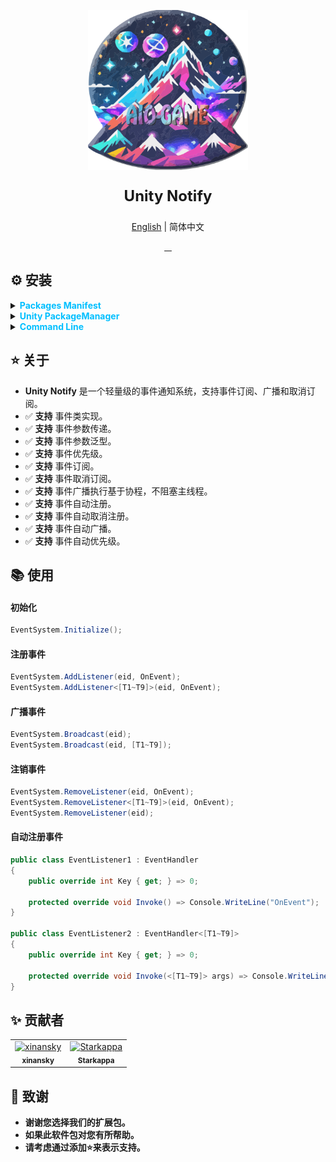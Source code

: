 <p align="center"> 
<img src="RES/Logo.svg" width="256" height="256" alt="https://github.com/AIO-GAME"> 
</p>
<p align="center" style="font-size: 24px;"> 
<b>Unity Notify</b>
</p>
<p align="center"><a href="README_EN.md">English</a> | 简体中文</p>
<p align="center">
<a href="https://github.com/AIO-GAME/Unity.Notify/security/policy"> 
<img alt="" src="https://img.shields.io/github/package-json/unity/AIO-GAME/Unity.Notify"> 
</a>
<a href="https://github.com/AIO-Game/Unity.Notify">
<img src="https://img.shields.io/github/license/AIO-Game/Unity.Notify" alt=""/>
</a>
<a href="https://github.com/AIO-Game/Unity.Notify">
<img src="https://img.shields.io/github/languages/code-size/AIO-Game/Unity.Notify?label=size" alt=""/>
</a>
<a href="https://openupm.com/packages/com.aio.notify/">
<img src="https://img.shields.io/npm/v/com.aio.notify?label=openupm&amp;registry_uri=https://package.openupm.com" alt=""/>
</a>
</p>

## ⚙ 安装

<details>
<summary>
<span style="color: deepskyblue; "><b>Packages Manifest</b></span>
</summary>

````json
{
  "dependencies": {
    "com.aio.notify": "latest"
  },
  "scopedRegistries": [
    {
      "name": "package.openupm.com",
      "url": "https://package.openupm.com",
      "scopes": [
        "com.aio.notify"
      ]
    }
  ]
}
````

</details>

<details>
<summary>
<span style="color: deepskyblue; "><b>Unity PackageManager</b></span>
</summary>

> open upm *中国版*

~~~
Name: package.openupm.cn
URL: https://package.openupm.cn
Scope(s): com.aio.notify
~~~

> open upm *国际版*

~~~
Name: package.openupm.com
URL: https://package.openupm.com
Scope(s): com.aio.notify
~~~

</details>

<details>
<summary>
<span style="color: deepskyblue; "><b>Command Line</b></span>
</summary>

> open *upm-cli*

~~~
openupm add com.aio.notify
~~~

</details>

## ⭐ 关于

- **Unity Notify** 是一个轻量级的事件通知系统，支持事件订阅、广播和取消订阅。
- ✅ **支持** 事件类实现。
- ✅ **支持** 事件参数传递。
- ✅ **支持** 事件参数泛型。
- ✅ **支持** 事件优先级。
- ✅ **支持** 事件订阅。
- ✅ **支持** 事件取消订阅。
- ✅ **支持** 事件广播执行基于协程，不阻塞主线程。
- ✅ **支持** 事件自动注册。
- ✅ **支持** 事件自动取消注册。
- ✅ **支持** 事件自动广播。
- ✅ **支持** 事件自动优先级。

## 📚 使用

<h4>初始化</h4>

```csharp 
EventSystem.Initialize();
``` 

<h4>注册事件</h4>

```csharp
EventSystem.AddListener(eid, OnEvent);
EventSystem.AddListener<[T1~T9]>(eid, OnEvent);
``` 

<h4>广播事件</h4>

```csharp
EventSystem.Broadcast(eid);
EventSystem.Broadcast(eid, [T1~T9]);
```  

<h4>注销事件</h4>

```csharp
EventSystem.RemoveListener(eid, OnEvent);
EventSystem.RemoveListener<[T1~T9]>(eid, OnEvent);
EventSystem.RemoveListener(eid);
```  

<h4>自动注册事件</h4>

```csharp
public class EventListener1 : EventHandler
{
    public override int Key { get; } => 0;
    
    protected override void Invoke() => Console.WriteLine("OnEvent");
}

public class EventListener2 : EventHandler<[T1~T9]>
{
    public override int Key { get; } => 0;
    
    protected override void Invoke(<[T1~T9]> args) => Console.WriteLine("OnEvent");
}

``` 

## ✨ 贡献者

<!-- readme: collaborators,contributors -start -->
<table>
	<tbody>
		<tr>
            <td align="center">
                <a href="https://github.com/xinansky">
                    <img src="https://avatars.githubusercontent.com/u/45371089?v=4" width="64;" alt="xinansky"/>
                    <br />
                    <sub><b>xinansky</b></sub>
                </a>
            </td>
            <td align="center">
                <a href="https://github.com/Starkappa">
                    <img src="https://avatars.githubusercontent.com/u/155533864?v=4" width="64;" alt="Starkappa"/>
                    <br />
                    <sub><b>Starkappa</b></sub>
                </a>
            </td>
		</tr>
	<tbody>
</table>
<!-- readme: collaborators,contributors -end -->

## 📢 致谢

- **谢谢您选择我们的扩展包。**
- **如果此软件包对您有所帮助。**
- **请考虑通过添加⭐来表示支持。**